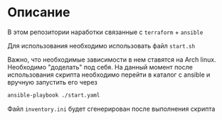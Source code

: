 # Описание

В этом репозитории наработки связанные с `terraform` + `ansible`

Для использования необходимо использовать файл `start.sh`

Важно, что необходимые зависимости в нем ставятся на Arch linux. Необходимо "доделать" под себя.
На данный момент после использования скрипта необходимо перейти в каталог с ansible и вручную запустить его через

```bash
ansible-playbook ./start.yaml
```

Файл `inventory.ini` будет сгенерирован после выполнения скрипта
